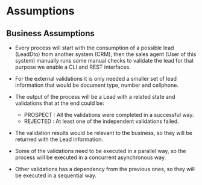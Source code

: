 # Assumptions

## Business Assumptions 

* Every process will start with the consumption of a possible lead (LeadDto) from another system (CRM), then the 
sales agent (User of this system) manually runs some manual checks to validate the lead for that purpose we enable a
 CLI and REST interfaces.

* For the external validations it is only needed a smaller set of lead information that would be document type, 
number and cellphone.

* The output of the process will be a Lead with a related state and validations that at the end could be:
  * PROSPECT : All the validations were completed in a successful way.
  * REJECTED : At least one of the independent validations failed.

* The validation results would be relevant to the business, so they will be returned with the Lead information.

* Some of the validations need to be executed in a parallel way, so the process will be executed in a 
  concurrent asynchronous way.

* Other validations has a dependency from the previous ones, so they will be executed in a sequential way.
